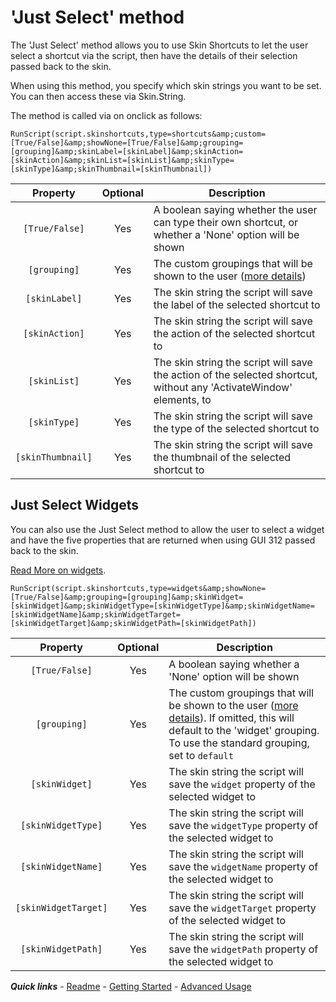 # 'Just Select' method

The 'Just Select' method allows you to use Skin Shortcuts to let the user select a shortcut via the script, then have the details of their selection passed back to the skin.

When using this method, you specify which skin strings you want to be set. You can then access these via Skin.String.

The method is called via on onclick as follows:

`RunScript(script.skinshortcuts,type=shortcuts&amp;custom=[True/False]&amp;showNone=[True/False]&amp;grouping=[grouping]&amp;skinLabel=[skinLabel]&amp;skinAction=[skinAction]&amp;skinList=[skinList]&amp;skinType=[skinType]&amp;skinThumbnail=[skinThumbnail])`

| Property | Optional | Description |
| :------: | :------: | ----------- |
| `[True/False]` | Yes | A boolean saying whether the user can type their own shortcut, or whether a 'None' option will be shown |
| `[grouping]`| Yes | The custom groupings that will be shown to the user ([more details](../advanced/Custom%20groupings.md)) |
| `[skinLabel]` | Yes | The skin string the script will save the label of the selected shortcut to |
| `[skinAction]` | Yes | The skin string the script will save the action of the selected shortcut to |
| `[skinList]` | Yes | The skin string the script will save the action of the selected shortcut, without any 'ActivateWindow' elements, to |
| `[skinType]` | Yes | The skin string the script will save the type of the selected shortcut to |
| `[skinThumbnail]` | Yes | The skin string the script will save the thumbnail of the selected shortcut to |

## Just Select Widgets

You can also use the Just Select method to allow the user to select a widget and have the five properties that are returned when using GUI 312 passed back to the skin.

[Read More on widgets](./Managing%20widgets.md).

`RunScript(script.skinshortcuts,type=widgets&amp;showNone=[True/False]&amp;grouping=[grouping]&amp;skinWidget=[skinWidget]&amp;skinWidgetType=[skinWidgetType]&amp;skinWidgetName=[skinWidgetName]&amp;skinWidgetTarget=[skinWidgetTarget]&amp;skinWidgetPath=[skinWidgetPath])`

| Property | Optional | Description |
| :------: | :------: | ----------- |
| `[True/False]` | Yes | A boolean saying whether a 'None' option will be shown |
| `[grouping]`| Yes | The custom groupings that will be shown to the user ([more details](../advanced/Custom%20groupings.md)). If omitted, this will default to the 'widget' grouping. To use the standard grouping, set to `default` |
| `[skinWidget]` | Yes | The skin string the script will save the `widget` property of the selected widget to |
| `[skinWidgetType]` | Yes | The skin string the script will save the `widgetType` property of the selected widget to |
| `[skinWidgetName]` | Yes | The skin string the script will save the `widgetName` property of the selected widget to |
| `[skinWidgetTarget]` | Yes | The skin string the script will save the `widgetTarget` property of the selected widget to |
| `[skinWidgetPath]` | Yes | The skin string the script will save the `widgetPath` property of the selected widget to |

***Quick links*** - [Readme](../../../README.md) - [Getting Started](../started/Getting%20Started.md) - [Advanced Usage](./Advanced%20Usage.md)